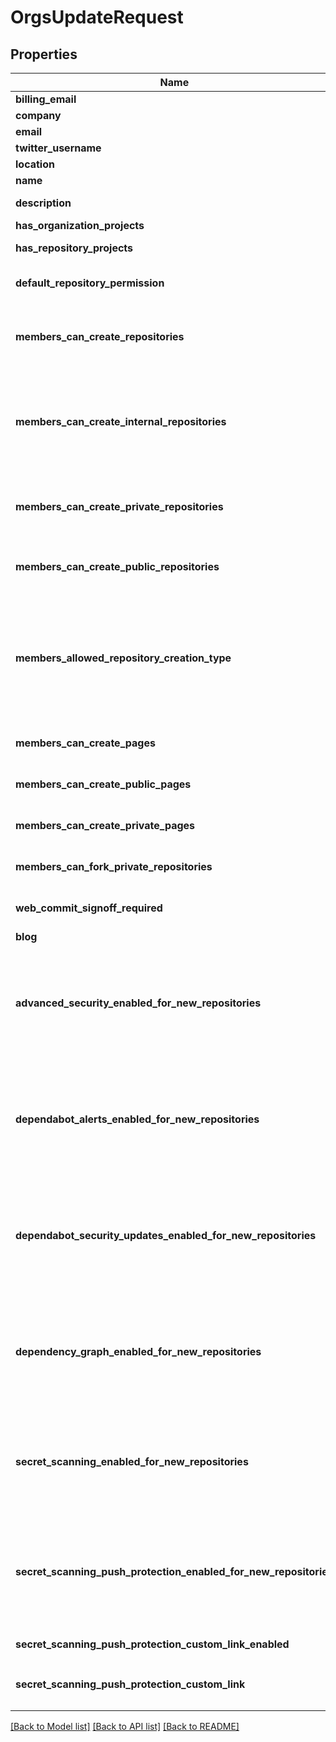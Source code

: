 # OrgsUpdateRequest

## Properties

Name | Type | Description | Notes
------------ | ------------- | ------------- | -------------
**billing_email** | Option<**String**> | Billing email address. This address is not publicized. | [optional]
**company** | Option<**String**> | The company name. | [optional]
**email** | Option<**String**> | The publicly visible email address. | [optional]
**twitter_username** | Option<**String**> | The Twitter username of the company. | [optional]
**location** | Option<**String**> | The location. | [optional]
**name** | Option<**String**> | The shorthand name of the company. | [optional]
**description** | Option<**String**> | The description of the company. The maximum size is 160 characters. | [optional]
**has_organization_projects** | Option<**bool**> | Whether an organization can use organization projects. | [optional]
**has_repository_projects** | Option<**bool**> | Whether repositories that belong to the organization can use repository projects. | [optional]
**default_repository_permission** | Option<**String**> | Default permission level members have for organization repositories. | [optional][default to Read]
**members_can_create_repositories** | Option<**bool**> | Whether of non-admin organization members can create repositories. **Note:** A parameter can override this parameter. See `members_allowed_repository_creation_type` in this table for details. | [optional][default to true]
**members_can_create_internal_repositories** | Option<**bool**> | Whether organization members can create internal repositories, which are visible to all enterprise members. You can only allow members to create internal repositories if your organization is associated with an enterprise account using GitHub Enterprise Cloud or GitHub Enterprise Server 2.20+. For more information, see \"[Restricting repository creation in your organization](https://docs.github.com/github/setting-up-and-managing-organizations-and-teams/restricting-repository-creation-in-your-organization)\" in the GitHub Help documentation. | [optional]
**members_can_create_private_repositories** | Option<**bool**> | Whether organization members can create private repositories, which are visible to organization members with permission. For more information, see \"[Restricting repository creation in your organization](https://docs.github.com/github/setting-up-and-managing-organizations-and-teams/restricting-repository-creation-in-your-organization)\" in the GitHub Help documentation. | [optional]
**members_can_create_public_repositories** | Option<**bool**> | Whether organization members can create public repositories, which are visible to anyone. For more information, see \"[Restricting repository creation in your organization](https://docs.github.com/github/setting-up-and-managing-organizations-and-teams/restricting-repository-creation-in-your-organization)\" in the GitHub Help documentation. | [optional]
**members_allowed_repository_creation_type** | Option<**String**> | Specifies which types of repositories non-admin organization members can create. `private` is only available to repositories that are part of an organization on GitHub Enterprise Cloud.  **Note:** This parameter is deprecated and will be removed in the future. Its return value ignores internal repositories. Using this parameter overrides values set in `members_can_create_repositories`. See the parameter deprecation notice in the operation description for details. | [optional]
**members_can_create_pages** | Option<**bool**> | Whether organization members can create GitHub Pages sites. Existing published sites will not be impacted. | [optional][default to true]
**members_can_create_public_pages** | Option<**bool**> | Whether organization members can create public GitHub Pages sites. Existing published sites will not be impacted. | [optional][default to true]
**members_can_create_private_pages** | Option<**bool**> | Whether organization members can create private GitHub Pages sites. Existing published sites will not be impacted. | [optional][default to true]
**members_can_fork_private_repositories** | Option<**bool**> | Whether organization members can fork private organization repositories. | [optional][default to false]
**web_commit_signoff_required** | Option<**bool**> | Whether contributors to organization repositories are required to sign off on commits they make through GitHub's web interface. | [optional][default to false]
**blog** | Option<**String**> |  | [optional]
**advanced_security_enabled_for_new_repositories** | Option<**bool**> | Whether GitHub Advanced Security is automatically enabled for new repositories.  To use this parameter, you must have admin permissions for the repository or be an owner or security manager for the organization that owns the repository. For more information, see \"[Managing security managers in your organization](https://docs.github.com/organizations/managing-peoples-access-to-your-organization-with-roles/managing-security-managers-in-your-organization).\"  You can check which security and analysis features are currently enabled by using a `GET /orgs/{org}` request. | [optional]
**dependabot_alerts_enabled_for_new_repositories** | Option<**bool**> | Whether Dependabot alerts is automatically enabled for new repositories.  To use this parameter, you must have admin permissions for the repository or be an owner or security manager for the organization that owns the repository. For more information, see \"[Managing security managers in your organization](https://docs.github.com/organizations/managing-peoples-access-to-your-organization-with-roles/managing-security-managers-in-your-organization).\"  You can check which security and analysis features are currently enabled by using a `GET /orgs/{org}` request. | [optional]
**dependabot_security_updates_enabled_for_new_repositories** | Option<**bool**> | Whether Dependabot security updates is automatically enabled for new repositories.  To use this parameter, you must have admin permissions for the repository or be an owner or security manager for the organization that owns the repository. For more information, see \"[Managing security managers in your organization](https://docs.github.com/organizations/managing-peoples-access-to-your-organization-with-roles/managing-security-managers-in-your-organization).\"  You can check which security and analysis features are currently enabled by using a `GET /orgs/{org}` request. | [optional]
**dependency_graph_enabled_for_new_repositories** | Option<**bool**> | Whether dependency graph is automatically enabled for new repositories.  To use this parameter, you must have admin permissions for the repository or be an owner or security manager for the organization that owns the repository. For more information, see \"[Managing security managers in your organization](https://docs.github.com/organizations/managing-peoples-access-to-your-organization-with-roles/managing-security-managers-in-your-organization).\"  You can check which security and analysis features are currently enabled by using a `GET /orgs/{org}` request. | [optional]
**secret_scanning_enabled_for_new_repositories** | Option<**bool**> | Whether secret scanning is automatically enabled for new repositories.  To use this parameter, you must have admin permissions for the repository or be an owner or security manager for the organization that owns the repository. For more information, see \"[Managing security managers in your organization](https://docs.github.com/organizations/managing-peoples-access-to-your-organization-with-roles/managing-security-managers-in-your-organization).\"  You can check which security and analysis features are currently enabled by using a `GET /orgs/{org}` request. | [optional]
**secret_scanning_push_protection_enabled_for_new_repositories** | Option<**bool**> | Whether secret scanning push protection is automatically enabled for new repositories.  To use this parameter, you must have admin permissions for the repository or be an owner or security manager for the organization that owns the repository. For more information, see \"[Managing security managers in your organization](https://docs.github.com/organizations/managing-peoples-access-to-your-organization-with-roles/managing-security-managers-in-your-organization).\"  You can check which security and analysis features are currently enabled by using a `GET /orgs/{org}` request. | [optional]
**secret_scanning_push_protection_custom_link_enabled** | Option<**bool**> | Whether a custom link is shown to contributors who are blocked from pushing a secret by push protection. | [optional]
**secret_scanning_push_protection_custom_link** | Option<**String**> | If `secret_scanning_push_protection_custom_link_enabled` is true, the URL that will be displayed to contributors who are blocked from pushing a secret. | [optional]

[[Back to Model list]](../README.md#documentation-for-models) [[Back to API list]](../README.md#documentation-for-api-endpoints) [[Back to README]](../README.md)


